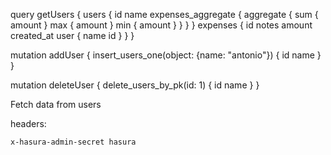 query getUsers {
  users {
    id
    name
    expenses_aggregate {
      aggregate {
        sum {
          amount
        }
        max {
          amount
        }
        min {
          amount
        }
      }
    }
  }
  expenses {
    id
    notes
    amount
    created_at
    user {
      name
      id
    }
  }
}

mutation addUser {
  insert_users_one(object: {name: "antonio"}) {
    id
    name
  }
}

mutation deleteUser {
  delete_users_by_pk(id: 1) {
    id
    name
  }
}

Fetch data from users

headers:
```
x-hasura-admin-secret hasura

```
